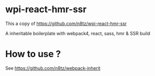 # wpi-react-hmr-ssr

This a copy of https://github.com/n8tz/wpi-react-hmr-ssr

A inheritable boilerplate with webpack4, react, sass, hmr & SSR build

# How to use ?

See https://github.com/n8tz/webpack-inherit
